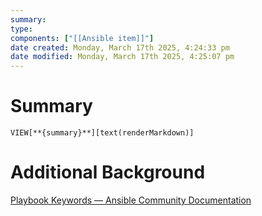 ```yaml
---
summary: 
type: 
components: ["[[Ansible item]]"]
date created: Monday, March 17th 2025, 4:24:33 pm
date modified: Monday, March 17th 2025, 4:25:07 pm
---
```

# Summary
`VIEW[**{summary}**][text(renderMarkdown)]`

# Additional Background
[Playbook Keywords — Ansible Community Documentation](https://docs.ansible.com/ansible/latest/reference_appendices/playbooks_keywords.html)